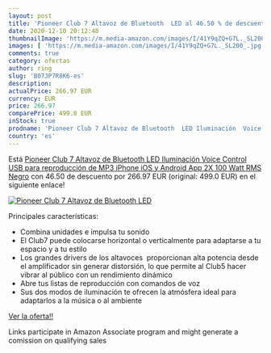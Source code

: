 ```yaml
---
layout: post
title: 'Pioneer Club 7 Altavoz de Bluetooth  LED al 46.50 % de descuento'
date: 2020-12-10 20:12:48
thumbnailImage: 'https://m.media-amazon.com/images/I/41Y9qZQ+G7L._SL200_.jpg'
images: [ 'https://m.media-amazon.com/images/I/41Y9qZQ+G7L._SL200_.jpg' ]
comments: true
category: ofertas
author: ring
slug: 'B07JP7R8K6-es'
description:
actualPrice: 266.97 EUR
currency: EUR
price: 266.97
comparePrice: 499.0 EUR
inStock: true
prodname: 'Pioneer Club 7 Altavoz de Bluetooth  LED Iluminación  Voice Control  USB para reproducción de MP3  iPhone iOS y Android  App  2X 100 Watt RMS  Negro'
country: 'es'
---
```


Está [Pioneer Club 7 Altavoz de Bluetooth  LED Iluminación  Voice Control  USB para reproducción de MP3  iPhone iOS y Android  App  2X 100 Watt RMS  Negro](https://www.amazon.es/dp/B07JP7R8K6/?tag=tolees-21) con 46.50 de descuento por 266.97 EUR (original: 499.0 EUR) en el siguiente enlace!

[![Pioneer Club 7 Altavoz de Bluetooth  LED](https://m.media-amazon.com/images/I/41Y9qZQ+G7L._SL200_.jpg)](https://www.amazon.es/dp/B07JP7R8K6/?tag=tolees-21)

Principales características:

- Combina unidades e impulsa tu sonido
- El Club7 puede colocarse horizontal o verticalmente para adaptarse a tu espacio y a tu estilo
- Los grandes drivers de los altavoces  proporcionan alta potencia desde el amplificador sin generar distorsión, lo que permite al Club5 hacer vibrar al público con un rendimiento dinámico
- Abre tus listas de reproducción con comandos de voz
- Sus dos modos de iluminación te ofrecen la atmósfera ideal para adaptarlos a la música o al ambiente

[Ver la oferta!!](https://www.amazon.es/dp/B07JP7R8K6/?tag=tolees-21)

Links participate in Amazon Associate program and might generate a comission on qualifying sales


